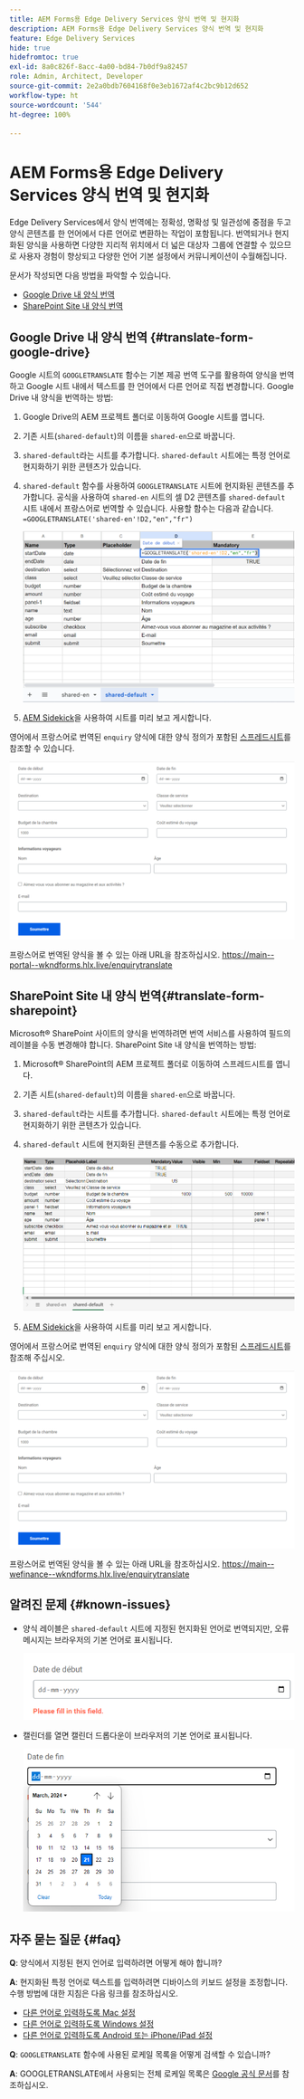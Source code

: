 ```yaml
---
title: AEM Forms용 Edge Delivery Services 양식 번역 및 현지화
description: AEM Forms용 Edge Delivery Services 양식 번역 및 현지화
feature: Edge Delivery Services
hide: true
hidefromtoc: true
exl-id: 8a0c826f-8acc-4a00-bd84-7b0df9a82457
role: Admin, Architect, Developer
source-git-commit: 2e2a0bdb7604168f0e3eb1672af4c2bc9b12d652
workflow-type: ht
source-wordcount: '544'
ht-degree: 100%

---
```



# AEM Forms용 Edge Delivery Services 양식 번역 및 현지화

Edge Delivery Services에서 양식 번역에는 정확성, 명확성 및 일관성에 중점을 두고 양식 콘텐츠를 한 언어에서 다른 언어로 변환하는 작업이 포함됩니다. 번역되거나 현지화된 양식을 사용하면 다양한 지리적 위치에서 더 넓은 대상자 그룹에 연결할 수 있으므로 사용자 경험이 향상되고 다양한 언어 기본 설정에서 커뮤니케이션이 수월해집니다.


문서가 작성되면 다음 방법을 파악할 수 있습니다.

- [Google Drive 내 양식 번역](#translate-form-google-drive)
- [SharePoint Site 내 양식 번역](#translate-form-sharepoint)

## Google Drive 내 양식 번역 {#translate-form-google-drive}

Google 시트의 `GOOGLETRANSLATE` 함수는 기본 제공 번역 도구를 활용하여 양식을 번역하고 Google 시트 내에서 텍스트를 한 언어에서 다른 언어로 직접 변경합니다. Google Drive 내 양식을 번역하는 방법:

1. Google Drive의 AEM 프로젝트 폴더로 이동하여 Google 시트를 엽니다.
2. 기존 시트(`shared-default`)의 이름을 `shared-en`으로 바꿉니다.
3. `shared-default`라는 시트를 추가합니다. `shared-default` 시트에는 특정 언어로 현지화하기 위한 콘텐츠가 있습니다.
4. `shared-default` 함수를 사용하여 `GOOGLETRANSLATE` 시트에 현지화된 콘텐츠를 추가합니다.
공식을 사용하여 `shared-en` 시트의 셀 D2 콘텐츠를 `shared-default` 시트 내에서 프랑스어로 번역할 수 있습니다. 사용할 함수는 다음과 같습니다.
   `=GOOGLETRANSLATE('shared-en'!D2,"en","fr")`

   ![문의 스프레드시트 번역](/help/forms/assets/translate-enquiry-spreadsheet.png)

5. [AEM Sidekick](https://www.aem.live/developer/tutorial#preview-and-publish-your-content)을 사용하여 시트를 미리 보고 게시합니다.

영어에서 프랑스어로 번역된 `enquiry` 양식에 대한 양식 정의가 포함된 [스프레드시트](/help/forms/assets/enquirytranslate.xlsx)를 참조할 수 있습니다.

![문의 번역 양식](/help/forms/assets/translate-form-french.png)

프랑스어로 번역된 양식을 볼 수 있는 아래 URL을 참조하십시오.
https://main--portal--wkndforms.hlx.live/enquirytranslate

## SharePoint Site 내 양식 번역{#translate-form-sharepoint}

Microsoft® SharePoint 사이트의 양식을 번역하려면 번역 서비스를 사용하여 필드의 레이블을 수동 변경해야 합니다. SharePoint Site 내 양식을 번역하는 방법:

1. Microsoft® SharePoint의 AEM 프로젝트 폴더로 이동하여 스프레드시트를 엽니다.
2. 기존 시트(`shared-default`)의 이름을 `shared-en`으로 바꿉니다.
3. `shared-default`라는 시트를 추가합니다. `shared-default` 시트에는 특정 언어로 현지화하기 위한 콘텐츠가 있습니다.
4. `shared-default` 시트에 현지화된 콘텐츠를 수동으로 추가합니다.

   ![문의 스프레드시트 번역](/help/forms/assets/translate-enquiry-sp-spreadsheet.png)

5. [AEM Sidekick](https://www.aem.live/developer/tutorial#preview-and-publish-your-content)을 사용하여 시트를 미리 보고 게시합니다.

영어에서 프랑스어로 번역된 `enquiry` 양식에 대한 양식 정의가 포함된 [스프레드시트](/help/forms/assets/enquirytranslate-sp.xlsx)를 참조해 주십시오.

![문의 번역 양식](/help/forms/assets/translate-form-french.png)

프랑스어로 번역된 양식을 볼 수 있는 아래 URL을 참조하십시오.
https://main--wefinance--wkndforms.hlx.live/enquirytranslate

## 알려진 문제 {#known-issues}

- 양식 레이블은 `shared-default` 시트에 지정된 현지화된 언어로 번역되지만, 오류 메시지는 브라우저의 기본 언어로 표시됩니다.

  ![오류 메시지](/help/forms/assets/translate-error-message.png)

- 캘린더를 열면 캘린더 드롭다운이 브라우저의 기본 언어로 표시됩니다.

  ![오류 메시지](/help/forms/assets/translate-calender-display.png)


## 자주 묻는 질문 {#faq}

**Q**: 양식에서 지정된 현지 언어로 입력하려면 어떻게 해야 합니까?

**A**: 현지화된 특정 언어로 텍스트를 입력하려면 디바이스의 키보드 설정을 조정합니다. 수행 방법에 대한 지침은 다음 링크를 참조하십시오.

- [다른 언어로 입력하도록 Mac 설정](https://support.apple.com/en-in/guide/mac-help/mchlp1406/mac)
- [다른 언어로 입력하도록 Windows 설정](https://support.microsoft.com/ko/windows/manage-the-input-and-display-language-settings-in-windows-12a10cb4-8626-9b77-0ccb-5013e0c7c7a2#:~:text=Select%20the%20Start%20%3E%20Settings%20%3E%20Time,you%20want%2C%20then%20select%20Options)
- [다른 언어로 입력하도록 Android 또는 iPhone/iPad 설정](https://support.google.com/gboard/answer/7068494?hl=en&co=GENIE.Platform%3DAndroid)


**Q**: `GOOGLETRANSLATE` 함수에 사용된 로케일 목록을 어떻게 검색할 수 있습니까?

**A**: GOOGLETRANSLATE에서 사용되는 전체 로케일 목록은 [Google 공식 문서](https://cloud.google.com/translate/docs/languages)를 참조하십시오.


